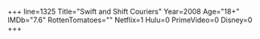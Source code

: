 +++
line=1325
Title="Swift and Shift Couriers"
Year=2008
Age="18+"
IMDb="7.6"
RottenTomatoes=""
Netflix=1
Hulu=0
PrimeVideo=0
Disney=0
+++


